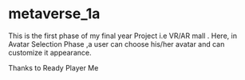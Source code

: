 # metaverse_1a

This is the first phase of my final year Project i.e VR/AR mall . 
Here, in Avatar Selection Phase ,a user can choose his/her avatar and can customize it appearance.

Thanks to Ready Player Me
